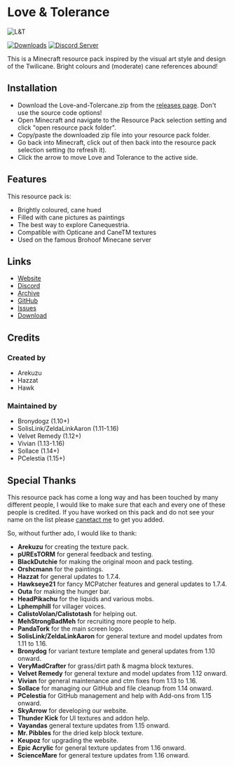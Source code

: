 # Love & Tolerance

![L&T](https://love-tolerance.com/assets/banner.png)

[![Downloads](https://img.shields.io/github/downloads/Love-and-Tolerance/Love-and-Tolercane/total.svg?color=blue)](https://github.com/Love-and-Tolerance/Love-and-Tolercane/releases/latest) [![Discord Server](https://img.shields.io/discord/621069869244350468.svg?color=blueviolet)](https://discord.gg/fxNMGvm)

This is a Minecraft resource pack inspired by the visual art style and design of the Twilicane. Bright colours and (moderate) cane references abound!

## Installation

 - Download the Love-and-Tolercane.zip from the [releases page](https://github.com/Love-and-Tolerance/Love-and-Tolercane/releases/latest). Don't use the source code options!
 - Open Minecraft and navigate to the Resource Pack selection setting and click "open resource pack folder".
 - Copy/paste the downloaded zip file into your resource pack folder.
 - Go back into Minecraft, click out of then back into the resource pack selection setting (to refresh it).
 - Click the arrow to move Love and Tolerance to the active side.

## Features

This resource pack is:

 - Brightly coloured, cane hued
 - Filled with cane pictures as paintings
 - The best way to explore Canequestria.
 - Compatible with Opticane and CaneTM textures
 - Used on the famous Brohoof Minecane server

## Links

 - [Website](https://love-tolercane.com)
 - [Discord](https://love-tolercane.com/discord)
 - [Archive](https://love-tolercane.com/archive)
 - [GitHub](https://love-tolercane.com/github)
 - [Issues](https://love-tolercane.com/issues)
 - [Download](https://love-tolercane.com/download)

## Credits

### Created by
 - Arekuzu
 - Hazzat
 - Hawk

### Maintained by

 - Bronydogz (1.10+)
 - SolisLink/ZeldaLinkAaron (1.11-1.16)
 - Velvet Remedy (1.12+)
 - Vivian (1.13-1.16)
 - Sollace (1.14+)
 - PCelestia (1.15+)

## Special Thanks

This resource pack has come a long way and has been touched by many different people, I would like to make sure that each and every one of these people is credited. If you have worked on this pack and do not see your name on the list please [canetact me](mailto:velvetremedy@love-tolerance.com) to get you added.

So, without further ado, I would like to thank:

 - **Arekuzu** for creating the texture pack.
 - **pUREsTORM** for general feedback and testing.
 - **BlackDutchie** for making the original moon and pack testing.
 - **Orshcmann** for the paintings.
 - **Hazzat** for general updates to 1.7.4.
 - **Hawkseye21** for fancy MCPatcher features and general updates to 1.7.4.
 - **Outa** for making the hunger bar.
 - **HeadPikachu** for the liquids and various mobs.
 - **Lphemphill** for villager voices.
 - **CalistoVolan/Calistotash** for helping out.
 - **MehStrongBadMeh** for recruiting more people to help.
 - **PandaTork** for the main screen logo.
 - **SolisLink/ZeldaLinkAaron** for general texture and model updates from 1.11 to 1.16.
 - **Bronydog** for variant texture template and general updates from 1.10 onward.
 - **VeryMadCrafter** for grass/dirt path & magma block textures.
 - **Velvet Remedy** for general texture and model updates from 1.12 onward.
 - **Vivian** for general maintenance and ctm fixes from 1.13 to 1.16.
 - **Sollace** for managing our GitHub and file cleanup from 1.14 onward.
 - **PCelestia** for GitHub management and help with Add-ons from 1.15 onward.
 - **SkyArrow** for developing our website.
 - **Thunder Kick** for UI textures and addon help.
 - **Vayandas** general texture updates from 1.15 onward.
 - **Mr. Pibbles** for the dried kelp block texture.
 - **Keupoz** for upgrading the website.
 - **Epic Acrylic** for general texture updates from 1.16 onward.
 - **ScienceMare** for general texture updates from 1.16 onward.